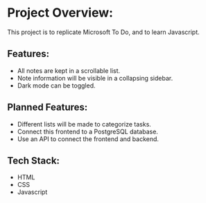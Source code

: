 # Project Overview:

This project is to replicate Microsoft To Do, and to learn Javascript.

## Features:

- All notes are kept in a scrollable list. 
- Note information will be visible in a collapsing sidebar.
- Dark mode can be toggled.

## Planned Features:

- Different lists will be made to categorize tasks.
- Connect this frontend to a PostgreSQL database.
- Use an API to connect the frontend and backend.

## Tech Stack:

- HTML
- CSS
- Javascript

